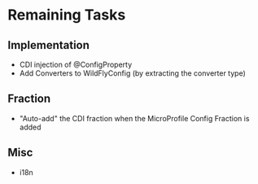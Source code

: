 # Remaining Tasks

## Implementation

* CDI injection of @ConfigProperty
* Add Converters to WildFlyConfig (by extracting the converter type)

## Fraction

* "Auto-add" the CDI fraction when the MicroProfile Config Fraction is added

## Misc

* i18n